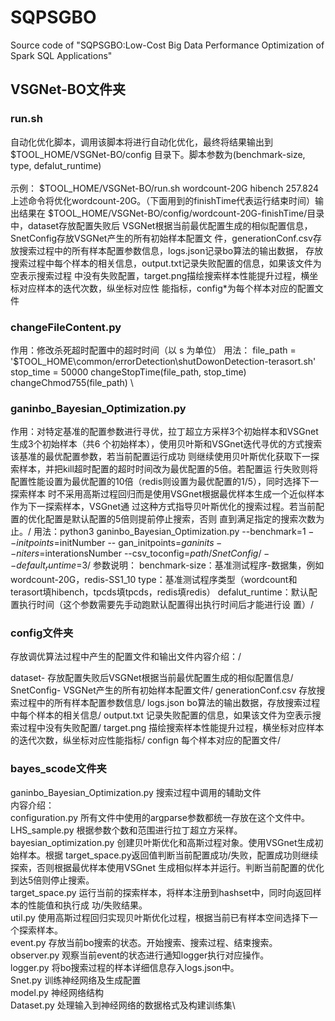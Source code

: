 # SQPSGBO
Source code of "SQPSGBO:Low-Cost Big Data Performance Optimization of Spark SQL Applications"

## 
## VSGNet-BO文件夹

### run.sh
自动化优化脚本，调用该脚本将进行自动化优化，最终将结果输出到$TOOL_HOME/VSGNet-BO/config
目录下。脚本参数为(benchmark-size, type, defalut_runtime)\
\
示例：
$TOOL_HOME/VSGNet-BO/run.sh wordcount-20G hibench 257.824\
上述命令将优化wordcount-20G。（下面用到的finishTime代表运行结束时间）输出结果在
$TOOL_HOME/VSGNet-BO/config/wordcount-20G-finishTime/目录中，dataset存放配置失败后
VSGNet根据当前最优配置生成的相似配置信息，SnetConfig存放VSGNet产生的所有初始样本配置文
件，generationConf.csv存放搜索过程中的所有样本配置参数信息，logs.json记录bo算法的输出数据，
存放搜索过程中每个样本的相关信息，output.txt记录失败配置的信息，如果该文件为空表示搜索过程
中没有失败配置，target.png描绘搜索样本性能提升过程，横坐标对应样本的迭代次数，纵坐标对应性
能指标，config*为每个样本对应的配置文件

### changeFileContent.py
作用：修改杀死超时配置中的超时时间（以 s 为单位）
用法：
file_path = '$TOOL_HOME\common/errorDetection\shutDowonDetection-terasort.sh'
stop_time = 50000
changeStopTime(file_path, stop_time)
changeChmod755(file_path) \

### ganinbo_Bayesian_Optimization.py
作用：对特定基准的配置参数进行寻优，拉丁超立方采样3个初始样本和VSGnet生成3个初始样本（共6
个初始样本），使用贝叶斯和VSGnet迭代寻优的方式搜索该基准的最优配置参数，若当前配置运行成功
则继续使用贝叶斯优化获取下一探索样本，并把kill超时配置的超时时间改为最优配置的5倍。若配置运
行失败则将配置性能设置为最优配置的10倍（redis则设置为最优配置的1/5），同时选择下一探索样本
时不采用高斯过程回归而是使用VSGnet根据最优样本生成一个近似样本作为下一探索样本，VSGnet通
过这种方式指导贝叶斯优化的搜索过程。若当前配置的优化配置是默认配置的5倍则提前停止搜索，否则
直到满足指定的搜索次数为止。/
用法：python3 ganinbo_Bayesian_Optimization.py --benchmark=$1 --initpoints=$initNumber --
gan_initpoints=$ganinits --niters=$interationsNumber --csv_toconfig=$path/SnetConfig/ --
default_runtime=$3/
参数说明：
benchmark-size：基准测试程序-数据集，例如wordcount-20G，redis-SS1_10
type：基准测试程序类型（wordcount和terasort填hibench，tpcds填tpcds，redis填redis）
defalut_runtime：默认配置执行时间（这个参数需要先手动跑默认配置得出执行时间后才能进行设
置）/

### config文件夹

存放调优算法过程中产生的配置文件和输出文件内容介绍：/

dataset- 存放配置失败后VSGNet根据当前最优配置生成的相似配置信息/
SnetConfig- VSGNet产生的所有初始样本配置文件/
generationConf.csv 存放搜索过程中的所有样本配置参数信息/
logs.json bo算法的输出数据，存放搜索过程中每个样本的相关信息/
output.txt 记录失败配置的信息，如果该文件为空表示搜索过程中没有失败配置/
target.png 描绘搜索样本性能提升过程，横坐标对应样本的迭代次数，纵坐标对应性能指标/
confign 每个样本对应的配置文件/


### bayes_scode文件夹
ganinbo_Bayesian_Optimization.py 搜索过程中调用的辅助文件\
内容介绍：\
configuration.py 所有文件中使用的argparse参数都统一存放在这个文件中。\
LHS_sample.py 根据参数个数和范围进行拉丁超立方采样。\
bayesian_optimization.py 创建贝叶斯优化和高斯过程对象。使用VSGnet生成初始样本。根据
target_space.py返回值判断当前配置成功/失败，配置成功则继续探索，否则根据最优样本使用VSGnet
生成相似样本并运行。判断当前配置的优化到达5倍则停止搜索。\
target_space.py 运行当前的探索样本，将样本注册到hashset中，同时向返回样本的性能值和执行成
功/失败结果。\
util.py 使用高斯过程回归实现贝叶斯优化过程，根据当前已有样本空间选择下一个探索样本。\
event.py 存放当前bo搜索的状态。开始搜索、搜索过程、结束搜索。\
observer.py 观察当前event的状态进行通知logger执行对应操作。\
logger.py 将bo搜索过程的样本详细信息存入logs.json中。\
Snet.py 训练神经网络及生成配置\
model.py 神经网络结构\
Dataset.py 处理输入到神经网络的数据格式及构建训练集\
